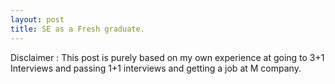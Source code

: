 ```yaml
---
layout: post
title: SE as a Fresh graduate.
---
```


Disclaimer : This post is purely based on my own experience at going to 3+1 Interviews and passing 1+1 interviews and getting a job at M company.

